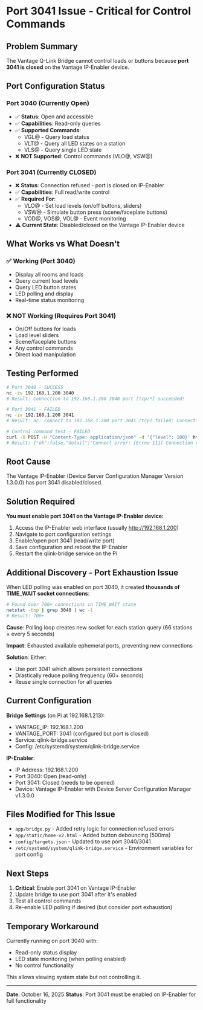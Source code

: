 # Port 3041 Issue - Critical for Control Commands

## Problem Summary

The Vantage Q-Link Bridge cannot control loads or buttons because **port 3041 is closed** on the Vantage IP-Enabler device.

## Port Configuration Status

### Port 3040 (Currently Open)
- ✅ **Status**: Open and accessible
- ✅ **Capabilities**: Read-only queries
- ✅ **Supported Commands**:
  - VGL@ - Query load status
  - VLT@ - Query all LED states on a station
  - VLS@ - Query single LED state
- ❌ **NOT Supported**: Control commands (VLO@, VSW@)

### Port 3041 (Currently CLOSED)
- ❌ **Status**: Connection refused - port is closed on IP-Enabler
- ✅ **Capabilities**: Full read/write control
- ✅ **Required For**:
  - VLO@ - Set load levels (on/off buttons, sliders)
  - VSW@ - Simulate button press (scene/faceplate buttons)
  - VOD@, VOS@, VOL@ - Event monitoring
- ⚠️ **Current State**: Disabled/closed on the Vantage IP-Enabler device

## What Works vs What Doesn't

### ✅ Working (Port 3040)
- Display all rooms and loads
- Query current load levels
- Query LED button states
- LED polling and display
- Real-time status monitoring

### ❌ NOT Working (Requires Port 3041)
- On/Off buttons for loads
- Load level sliders
- Scene/faceplate buttons
- Any control commands
- Direct load manipulation

## Testing Performed

```bash
# Port 3040 - SUCCESS
nc -zv 192.168.1.200 3040
# Result: Connection to 192.168.1.200 3040 port [tcp/*] succeeded!

# Port 3041 - FAILED
nc -zv 192.168.1.200 3041
# Result: nc: connect to 192.168.1.200 port 3041 (tcp) failed: Connection refused

# Control command test - FAILED
curl -X POST -H "Content-Type: application/json" -d '{"level": 100}' http://192.168.1.213:8000/device/127/set
# Result: {"ok":false,"detail":"Connect error: [Errno 111] Connection refused"}
```

## Root Cause

The Vantage IP-Enabler (Device Server Configuration Manager Version 1.3.0.0) has port 3041 disabled/closed.

## Solution Required

**You must enable port 3041 on the Vantage IP-Enabler device:**

1. Access the IP-Enabler web interface (usually http://192.168.1.200)
2. Navigate to port configuration settings
3. Enable/open port 3041 (read/write port)
4. Save configuration and reboot the IP-Enabler
5. Restart the qlink-bridge service on the Pi

## Additional Discovery - Port Exhaustion Issue

When LED polling was enabled on port 3040, it created **thousands of TIME_WAIT socket connections**:

```bash
# Found over 700+ connections in TIME_WAIT state
netstat -tnp | grep 3040 | wc -l
# Result: 700+
```

**Cause**: Polling loop creates new socket for each station query (66 stations × every 5 seconds)

**Impact**: Exhausted available ephemeral ports, preventing new connections

**Solution**: Either:
- Use port 3041 which allows persistent connections
- Drastically reduce polling frequency (60+ seconds)
- Reuse single connection for all queries

## Current Configuration

**Bridge Settings** (on Pi at 192.168.1.213):
- VANTAGE_IP: 192.168.1.200
- VANTAGE_PORT: 3041 (configured but port is closed)
- Service: qlink-bridge.service
- Config: /etc/systemd/system/qlink-bridge.service

**IP-Enabler**:
- IP Address: 192.168.1.200
- Port 3040: Open (read-only)
- Port 3041: Closed (needs to be opened)
- Device: Vantage IP-Enabler with Device Server Configuration Manager v1.3.0.0

## Files Modified for This Issue

- `app/bridge.py` - Added retry logic for connection refused errors
- `app/static/home-v2.html` - Added button debouncing (500ms)
- `config/targets.json` - Updated to use port 3040/3041
- `/etc/systemd/system/qlink-bridge.service` - Environment variables for port config

## Next Steps

1. **Critical**: Enable port 3041 on Vantage IP-Enabler
2. Update bridge to use port 3041 after it's enabled
3. Test all control commands
4. Re-enable LED polling if desired (but consider port exhaustion)

## Temporary Workaround

Currently running on port 3040 with:
- Read-only status display
- LED state monitoring (when polling enabled)
- No control functionality

This allows viewing system state but not controlling it.

---

**Date**: October 16, 2025
**Status**: Port 3041 must be enabled on IP-Enabler for full functionality
